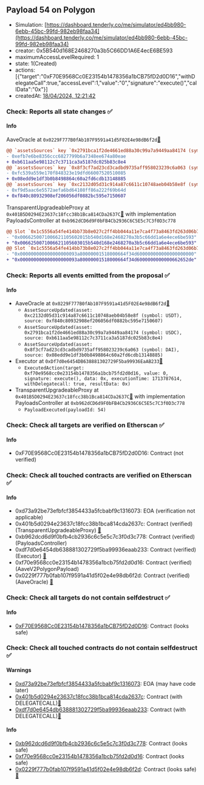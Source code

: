 ## Payload 54 on Polygon

- Simulation: [https://dashboard.tenderly.co/me/simulator/ed4bb980-6ebb-45bc-99fd-982eb98faa34](https://dashboard.tenderly.co/me/simulator/ed4bb980-6ebb-45bc-99fd-982eb98faa34)
- creator: 0x5B540d168E2468270a3b5C66DD1A6E4ecE6BE593
- maximumAccessLevelRequired: 1
- state: 1(Created)
- actions: [{"target":"0xF70E9568Cc0E23154b1478356a1bCB75fD2d0D16","withDelegateCall":true,"accessLevel":1,"value":"0","signature":"execute()","callData":"0x"}]
- createdAt: [18/04/2024, 12:21:42](https://polygonscan.com/tx/0x93b3b99a4bbdc52e7994008f90c255b73ee5c3b4b38bb17fb84ae307d5d4a8eb)

### Check: Reports all state changes :white_check_mark:

#### Info


AaveOracle at `0x0229F777B0fAb107F9591a41d5F02E4e98dB6f2d`[:ghost:](https://github.com/bgd-labs/aave-address-book "AaveV2Polygon.ORACLE")
```diff
@@ `assetsSources` key `0x2791bca1f2de4661ed88a30c99a7a9449aa84174 (symbol: USDC)` @@
- 0xefb7e6be8356ccc6827799b6a7348ee674a80eae
+ 0xb611aa5e98112c7c3711ca3a5187dc025b83c8e4
@@ `assetsSources` key `0x8f3cf7ad23cd3cadbd9735aff958023239c6a063 (symbol: DAI)` @@
- 0xfc539a559e170f848323e19dfd66007520510085
+ 0x08edd9e1df3b0b8498864c60a2fd6cdb13148885
@@ `assetsSources` key `0xc2132d05d31c914a87c6611c10748aeb04b58e8f (symbol: USDT)` @@
- 0xf9d5aac6e5572aefa6bd64108ff86a222f69b64d
+ 0xf840c80932908ef206056df0882bc595e7150607
```

TransparentUpgradeableProxy at `0x401B5D0294E23637c18fcc38b1Bca814CDa2637C`[:ghost:](https://github.com/bgd-labs/aave-address-book "GovernanceV3Polygon.PAYLOADS_CONTROLLER") with implementation PayloadsController at `0xb962dCD6d9F0bFB4Cb2936C6C5E5c7C3f0D3c778`
```diff
@@ Slot `0x1c5556a54fe414bb73b8e027c2ff4bb044a11e7ca4f73a8463fd263d06b76aa6` @@
- "0x0066250071006621105602015b540d168e2468270a3b5c66dd1a6e4ece6be593"
+ "0x0066250071006621105603015b540d168e2468270a3b5c66dd1a6e4ece6be593"
@@ Slot `0x1c5556a54fe414bb73b8e027c2ff4bb044a11e7ca4f73a8463fd263d06b76aa7` @@
- "0x000000000000000000093a80000001518000664f34d600000000000000000000"
+ "0x000000000000000000093a80000001518000664f34d6000000000000662652de"
```


### Check: Reports all events emitted from the proposal :white_check_mark:

#### Info

- AaveOracle at `0x0229F777B0fAb107F9591a41d5F02E4e98dB6f2d`[:ghost:](https://github.com/bgd-labs/aave-address-book "AaveV2Polygon.ORACLE")
  - `AssetSourceUpdated(asset: 0xc2132d05d31c914a87c6611c10748aeb04b58e8f (symbol: USDT), source: 0xf840c80932908ef206056df0882bc595e7150607)`
  - `AssetSourceUpdated(asset: 0x2791bca1f2de4661ed88a30c99a7a9449aa84174 (symbol: USDC), source: 0xb611aa5e98112c7c3711ca3a5187dc025b83c8e4)`
  - `AssetSourceUpdated(asset: 0x8f3cf7ad23cd3cadbd9735aff958023239c6a063 (symbol: DAI), source: 0x08edd9e1df3b0b8498864c60a2fd6cdb13148885)`
- Executor at `0xDf7d0e6454DB638881302729F5ba99936EaAB233`[:ghost:](https://github.com/bgd-labs/aave-address-book "AaveV2Polygon.POOL_ADMIN, AaveV3Polygon.ACL_ADMIN, GovernanceV3Polygon.EXECUTOR_LVL_1")
  - `ExecutedAction(target: 0xf70e9568cc0e23154b1478356a1bcb75fd2d0d16, value: 0, signature: execute(), data: 0x, executionTime: 1713787614, withDelegatecall: true, resultData: 0x)`
- TransparentUpgradeableProxy at `0x401B5D0294E23637c18fcc38b1Bca814CDa2637C`[:ghost:](https://github.com/bgd-labs/aave-address-book "GovernanceV3Polygon.PAYLOADS_CONTROLLER") with implementation PayloadsController at `0xb962dCD6d9F0bFB4Cb2936C6C5E5c7C3f0D3c778`
  - `PayloadExecuted(payloadId: 54)`

### Check: Check all targets are verified on Etherscan :white_check_mark:

#### Info

- 0xF70E9568Cc0E23154b1478356a1bCB75fD2d0D16: Contract (not verified) 

### Check: Check all touched contracts are verified on Etherscan :white_check_mark:

#### Info

- 0xd73a92be73efbfcf3854433a5fcbabf9c1316073: EOA (verification not applicable)
- 0x401b5d0294e23637c18fcc38b1bca814cda2637c: Contract (verified) (TransparentUpgradeableProxy) [:ghost:](https://github.com/bgd-labs/aave-address-book "GovernanceV3Polygon.PAYLOADS_CONTROLLER")
- 0xb962dcd6d9f0bfb4cb2936c6c5e5c7c3f0d3c778: Contract (verified) (PayloadsController) 
- 0xdf7d0e6454db638881302729f5ba99936eaab233: Contract (verified) (Executor) [:ghost:](https://github.com/bgd-labs/aave-address-book "AaveV2Polygon.POOL_ADMIN, AaveV3Polygon.ACL_ADMIN, GovernanceV3Polygon.EXECUTOR_LVL_1")
- 0xf70e9568cc0e23154b1478356a1bcb75fd2d0d16: Contract (verified) (AaveV2PolygonPayload) 
- 0x0229f777b0fab107f9591a41d5f02e4e98db6f2d: Contract (verified) (AaveOracle) [:ghost:](https://github.com/bgd-labs/aave-address-book "AaveV2Polygon.ORACLE")

### Check: Check all targets do not contain selfdestruct :white_check_mark:

#### Info

- [0xF70E9568Cc0E23154b1478356a1bCB75fD2d0D16](https://polygonscan.com/address/0xF70E9568Cc0E23154b1478356a1bCB75fD2d0D16): Contract (looks safe)

### Check: Check all touched contracts do not contain selfdestruct :white_check_mark:

#### Warnings

- [0xd73a92be73efbfcf3854433a5fcbabf9c1316073](https://polygonscan.com/address/0xd73a92be73efbfcf3854433a5fcbabf9c1316073): EOA (may have code later)
- [0x401b5d0294e23637c18fcc38b1bca814cda2637c](https://polygonscan.com/address/0x401b5d0294e23637c18fcc38b1bca814cda2637c): Contract (with DELEGATECALL)[:ghost:](https://github.com/bgd-labs/aave-address-book "GovernanceV3Polygon.PAYLOADS_CONTROLLER")
- [0xdf7d0e6454db638881302729f5ba99936eaab233](https://polygonscan.com/address/0xdf7d0e6454db638881302729f5ba99936eaab233): Contract (with DELEGATECALL)[:ghost:](https://github.com/bgd-labs/aave-address-book "AaveV2Polygon.POOL_ADMIN, AaveV3Polygon.ACL_ADMIN, GovernanceV3Polygon.EXECUTOR_LVL_1")

#### Info

- [0xb962dcd6d9f0bfb4cb2936c6c5e5c7c3f0d3c778](https://polygonscan.com/address/0xb962dcd6d9f0bfb4cb2936c6c5e5c7c3f0d3c778): Contract (looks safe)
- [0xf70e9568cc0e23154b1478356a1bcb75fd2d0d16](https://polygonscan.com/address/0xf70e9568cc0e23154b1478356a1bcb75fd2d0d16): Contract (looks safe)
- [0x0229f777b0fab107f9591a41d5f02e4e98db6f2d](https://polygonscan.com/address/0x0229f777b0fab107f9591a41d5f02e4e98db6f2d): Contract (looks safe)[:ghost:](https://github.com/bgd-labs/aave-address-book "AaveV2Polygon.ORACLE")

